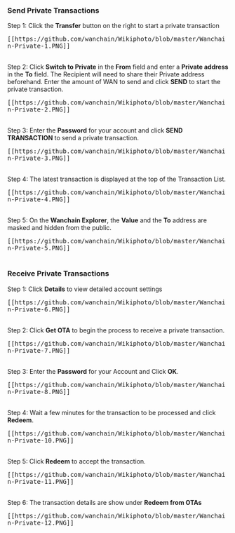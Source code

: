 ### Send Private Transactions

Step 1: Click the **Transfer** button on the right to start a private transaction

<kbd>
[[https://github.com/wanchain/Wikiphoto/blob/master/Wanchain-Private-1.PNG]]
</kbd>

<br>
<br>

Step 2: Click **Switch to Private** in the **From** field and enter a **Private address** in the **To** field. The Recipient will need to share their Private address beforehand. Enter the amount of WAN to send and click **SEND** to start the private transaction. 

<kbd>
[[https://github.com/wanchain/Wikiphoto/blob/master/Wanchain-Private-2.PNG]]
</kbd>

<br>
<br>

Step 3: Enter the **Password** for your account and click **SEND TRANSACTION** to send a private transaction. 

<kbd>
[[https://github.com/wanchain/Wikiphoto/blob/master/Wanchain-Private-3.PNG]]
</kbd>

<br>
<br>

Step 4: The latest transaction is displayed at the top of the Transaction List. 

<kbd>
[[https://github.com/wanchain/Wikiphoto/blob/master/Wanchain-Private-4.PNG]]
</kbd>

<br>
<br>

Step 5: On the **Wanchain Explorer**, the **Value**  and the **To** address are masked and hidden from the public.

<kbd>
[[https://github.com/wanchain/Wikiphoto/blob/master/Wanchain-Private-5.PNG]]
</kbd>

<br>
<br> 


### Receive Private Transactions

Step 1: Click **Details** to view detailed account settings

<kbd>
[[https://github.com/wanchain/Wikiphoto/blob/master/Wanchain-Private-6.PNG]]
</kbd>

<br>
<br>

Step 2: Click **Get OTA** to begin the process to receive a private transaction.

<kbd>
[[https://github.com/wanchain/Wikiphoto/blob/master/Wanchain-Private-7.PNG]]
</kbd>

<br>
<br>

Step 3: Enter the **Password** for your Account and Click **OK**. 

<kbd>
[[https://github.com/wanchain/Wikiphoto/blob/master/Wanchain-Private-8.PNG]]
</kbd>

<br>
<br>

Step 4: Wait a few minutes for the transaction to be processed and click **Redeem**. 

<kbd>
[[https://github.com/wanchain/Wikiphoto/blob/master/Wanchain-Private-10.PNG]]
</kbd>

<br>
<br>

Step 5: Click **Redeem** to accept the transaction.

<kbd>
[[https://github.com/wanchain/Wikiphoto/blob/master/Wanchain-Private-11.PNG]]
</kbd>

<br>
<br>

Step 6: The transaction details are show under **Redeem from OTAs**

<kbd>
[[https://github.com/wanchain/Wikiphoto/blob/master/Wanchain-Private-12.PNG]]
</kbd>

<br>
<br>
